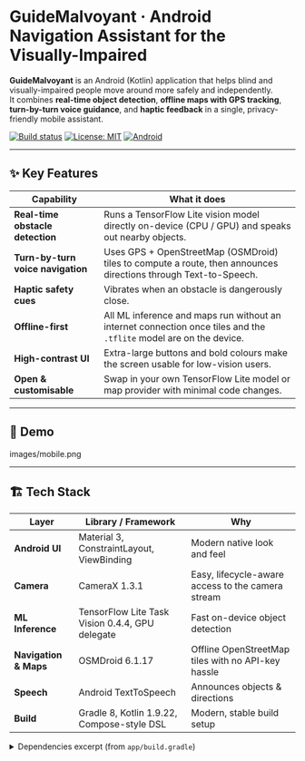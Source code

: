 # GuideMalvoyant · Android Navigation Assistant for the Visually-Impaired

**GuideMalvoyant** is an Android (Kotlin) application that helps blind and visually-impaired people move around more safely and independently.  
It combines **real-time object detection**, **offline maps with GPS tracking**, **turn-by-turn voice guidance**, and **haptic feedback** in a single, privacy-friendly mobile assistant.

[![Build status](https://img.shields.io/badge/Gradle-CI-success?style=flat-square&logo=gradle)](#) 
[![License: MIT](https://img.shields.io/badge/License-MIT-green.svg?style=flat-square)](#license) 
[![Android](https://img.shields.io/badge/Android-24%2B-blue?style=flat-square&logo=android)](#requirements)

---

## ✨ Key Features

| Capability | What it does |
|------------|--------------|
| **Real-time obstacle detection** | Runs a TensorFlow Lite vision model directly on-device (CPU / GPU) and speaks out nearby objects. |
| **Turn-by-turn voice navigation** | Uses GPS + OpenStreetMap (OSMDroid) tiles to compute a route, then announces directions through Text-to-Speech. |
| **Haptic safety cues** | Vibrates when an obstacle is dangerously close. |
| **Offline-first** | All ML inference and maps run without an internet connection once tiles and the `.tflite` model are on the device. |
| **High-contrast UI** | Extra-large buttons and bold colours make the screen usable for low-vision users. |
| **Open & customisable** | Swap in your own TensorFlow Lite model or map provider with minimal code changes. |

---

## 📱 Demo

images/mobile.png

---

## 🏗️ Tech Stack

| Layer | Library / Framework | Why |
|-------|---------------------|-----|
| **Android UI** | Material 3, ConstraintLayout, ViewBinding | Modern native look and feel |
| **Camera** | CameraX 1.3.1 | Easy, lifecycle-aware access to the camera stream |
| **ML Inference** | TensorFlow Lite Task Vision 0.4.4, GPU delegate | Fast on-device object detection |
| **Navigation & Maps** | OSMDroid 6.1.17 | Offline OpenStreetMap tiles with no API-key hassle |
| **Speech** | Android TextToSpeech | Announces objects & directions |
| **Build** | Gradle 8, Kotlin 1.9.22, Compose-style DSL | Modern, stable build setup |

<details>
<summary>Dependencies excerpt (from <code>app/build.gradle</code>)</summary>

```gradle
implementation 'org.tensorflow:tensorflow-lite-task-vision:0.4.4'
implementation 'org.tensorflow:tensorflow-lite-gpu:2.14.0'
implementation 'org.osmdroid:osmdroid-android:6.1.17'
def camerax_version = "1.3.1"
implementation "androidx.camera:camera-view:$camerax_version"
...
compileSdk 34
minSdk 24
targetSdk 34
``` :contentReference[oaicite:0]{index=0}
</details>

---

## 📂 Project Structure (high-level)

